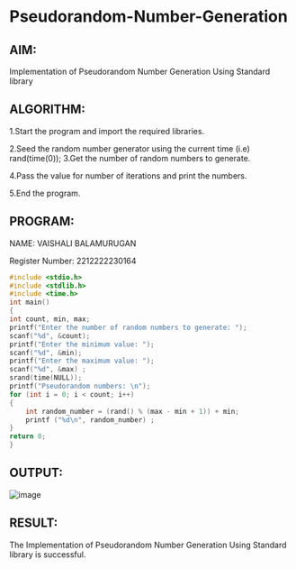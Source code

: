 # Pseudorandom-Number-Generation

## AIM:
Implementation of Pseudorandom Number Generation Using Standard library

## ALGORITHM:

1.Start the program and import the required libraries.

2.Seed the random number generator using the current time (i.e) rand(time(0));
3.Get the number of random numbers to generate.

4.Pass the value for number of iterations and print the numbers.

5.End the program.

## PROGRAM:
NAME: VAISHALI BALAMURUGAN

Register Number: 2212222230164
```c
#include <stdio.h>
#include <stdlib.h>
#include <time.h>
int main()
{
int count, min, max;
printf("Enter the number of random numbers to generate: ");
scanf("%d", &count);
printf("Enter the minimum value: ");
scanf("%d", &min);
printf("Enter the maximum value: ");
scanf("%d", &max) ;
srand(time(NULL));
printf("Pseudorandom numbers: \n");
for (int i = 0; i < count; i++)
{
    int random_number = (rand() % (max - min + 1)) + min;
    printf ("%d\n", random_number) ;
}
return 0;
}
```
## OUTPUT:
![image](https://github.com/user-attachments/assets/dfa83cda-3678-4101-9f7e-c43654bb73d4)


## RESULT:

The Implementation of Pseudorandom Number Generation Using Standard library
is successful.





